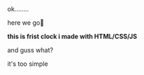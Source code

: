 <div>ok........</div>

<p>here we go🤞</p>

<b>this is frist clock i made with HTML/CSS/JS</b>

<p>and guss what?</p>
it's too simple

